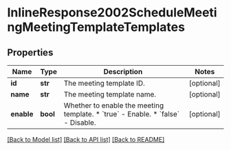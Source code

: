 # InlineResponse2002ScheduleMeetingMeetingTemplateTemplates

## Properties
Name | Type | Description | Notes
------------ | ------------- | ------------- | -------------
**id** | **str** | The meeting template ID. | [optional] 
**name** | **str** | The meeting template name. | [optional] 
**enable** | **bool** | Whether to enable the meeting template. * &#x60;true&#x60; - Enable.  * &#x60;false&#x60; - Disable. | [optional] 

[[Back to Model list]](../README.md#documentation-for-models) [[Back to API list]](../README.md#documentation-for-api-endpoints) [[Back to README]](../README.md)


